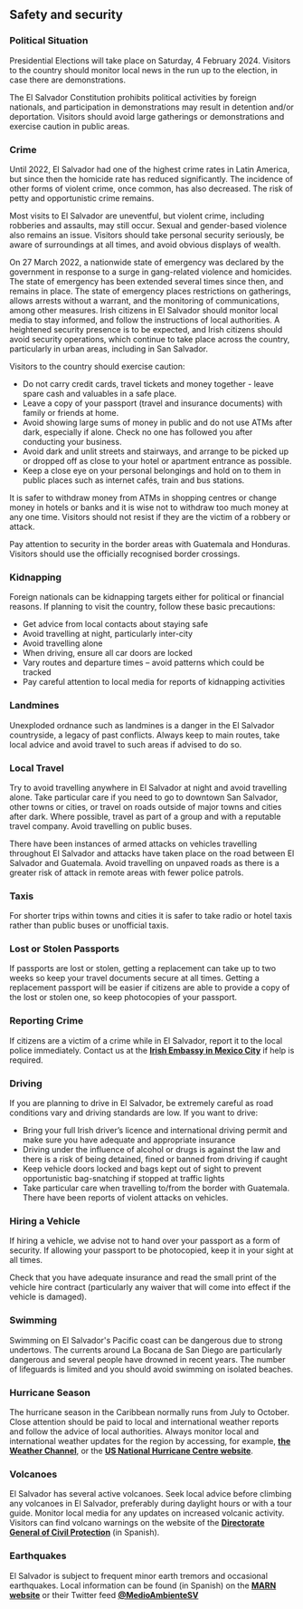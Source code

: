 ## Safety and security

### **Political Situation**

Presidential Elections will take place on Saturday, 4 February 2024. Visitors to the country should monitor local news in the run up to the election, in case there are demonstrations.

The El Salvador Constitution prohibits political activities by foreign nationals, and participation in demonstrations may result in detention and/or deportation. Visitors should avoid large gatherings or demonstrations and exercise caution in public areas.

### **Crime**

Until 2022, El Salvador had one of the highest crime rates in Latin America, but since then the homicide rate has reduced significantly. The incidence of other forms of violent crime, once common, has also decreased. The risk of petty and opportunistic crime remains.

Most visits to El Salvador are uneventful, but violent crime, including robberies and assaults, may still occur. Sexual and gender-based violence also remains an issue. Visitors should take personal security seriously, be aware of surroundings at all times, and avoid obvious displays of wealth.

On 27 March 2022, a nationwide state of emergency was declared by the government in response to a surge in gang-related violence and homicides. The state of emergency has been extended several times since then, and remains in place. The state of emergency places restrictions on gatherings, allows arrests without a warrant, and the monitoring of communications, among other measures. Irish citizens in El Salvador should monitor local media to stay informed, and follow the instructions of local authorities. A heightened security presence is to be expected, and Irish citizens should avoid security operations, which continue to take place across the country, particularly in urban areas, including in San Salvador.

Visitors to the country should exercise caution:

* Do not carry credit cards, travel tickets and money together - leave spare cash and valuables in a safe place.
* Leave a copy of your passport (travel and insurance documents) with family or friends at home.
* Avoid showing large sums of money in public and do not use ATMs after dark, especially if alone. Check no one has followed you after conducting your business.
* Avoid dark and unlit streets and stairways, and arrange to be picked up or dropped off as close to your hotel or apartment entrance as possible.
* Keep a close eye on your personal belongings and hold on to them in public places such as internet cafés, train and bus stations.

It is safer to withdraw money from ATMs in shopping centres or change money in hotels or banks and it is wise not to withdraw too much money at any one time. Visitors should not resist if they are the victim of a robbery or attack.

Pay attention to security in the border areas with Guatemala and Honduras. Visitors should use the officially recognised border crossings.

### **Kidnapping**

Foreign nationals can be kidnapping targets either for political or financial reasons. If planning to visit the country, follow these basic precautions:

* Get advice from local contacts about staying safe
* Avoid travelling at night, particularly inter-city
* Avoid travelling alone
* When driving, ensure all car doors are locked
* Vary routes and departure times – avoid patterns which could be tracked
* Pay careful attention to local media for reports of kidnapping activities

### **Landmines**

Unexploded ordnance such as landmines is a danger in the El Salvador countryside, a legacy of past conflicts. Always keep to main routes, take local advice and avoid travel to such areas if advised to do so.

### **Local Travel**

Try to avoid travelling anywhere in El Salvador at night and avoid travelling alone. Take particular care if you need to go to downtown San Salvador, other towns or cities, or travel on roads outside of major towns and cities after dark. Where possible, travel as part of a group and with a reputable travel company. Avoid travelling on public buses.

There have been instances of armed attacks on vehicles travelling throughout El Salvador and attacks have taken place on the road between El Salvador and Guatemala. Avoid travelling on unpaved roads as there is a greater risk of attack in remote areas with fewer police patrols.

### **Taxis**

For shorter trips within towns and cities it is safer to take radio or hotel taxis rather than public buses or unofficial taxis.

### **Lost or Stolen Passports**

If passports are lost or stolen, getting a replacement can take up to two weeks so keep your travel documents secure at all times. Getting a replacement passport will be easier if citizens are able to provide a copy of the lost or stolen one, so keep photocopies of your passport.

### **Reporting Crime**

If citizens are a victim of a crime while in El Salvador, report it to the local police immediately. Contact us at the [**Irish Embassy in Mexico City**](https://www.ireland.ie/en/mexico/mexicocity/) if help is required.

### **Driving**

If you are planning to drive in El Salvador, be extremely careful as road conditions vary and driving standards are low. If you want to drive:

* Bring your full Irish driver’s licence and international driving permit and make sure you have adequate and appropriate insurance
* Driving under the influence of alcohol or drugs is against the law and there is a risk of being detained, fined or banned from driving if caught
* Keep vehicle doors locked and bags kept out of sight to prevent opportunistic bag-snatching if stopped at traffic lights
* Take particular care when travelling to/from the border with Guatemala. There have been reports of violent attacks on vehicles.

### **Hiring a Vehicle**

If hiring a vehicle, we advise not to hand over your passport as a form of security. If allowing your passport to be photocopied, keep it in your sight at all times.

Check that you have adequate insurance and read the small print of the vehicle hire contract (particularly any waiver that will come into effect if the vehicle is damaged).

### **Swimming**

Swimming on El Salvador's Pacific coast can be dangerous due to strong undertows. The currents around La Bocana de San Diego are particularly dangerous and several people have drowned in recent years. The number of lifeguards is limited and you should avoid swimming on isolated beaches.

### **Hurricane Season**

The hurricane season in the Caribbean normally runs from July to October. Close attention should be paid to local and international weather reports and follow the advice of local authorities. Always monitor local and international weather updates for the region by accessing, for example, [**the Weather Channel**](http://www.weather.com/), or the [**US National Hurricane Centre website**](http://www.nhc.noaa.gov/).

### **Volcanoes**

El Salvador has several active volcanoes. Seek local advice before climbing any volcanoes in El Salvador, preferably during daylight hours or with a tour guide. Monitor local media for any updates on increased volcanic activity. Visitors can find volcano warnings on the website of the [**Directorate General of Civil Protection**](http://www.proteccioncivil.gob.sv/) (in Spanish).

### **Earthquakes**

El Salvador is subject to frequent minor earth tremors and occasional earthquakes. Local information can be found (in Spanish) on the [**MARN website**](http://www.marn.gob.sv/) or their Twitter feed [**@MedioAmbienteSV**](https://twitter.com/medioambientesv?lang=en)